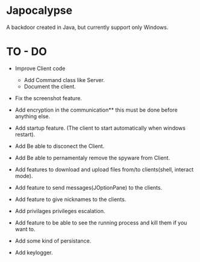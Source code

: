 # Japocalypse

A backdoor created in Java, but currently support only Windows.

# TO - DO

- Improve Client code
	- Add Command class like Server.
	- Document the client.

- Fix the screenshot feature.

- Add encryption in the communication** this must be done before anything else.

- Add startup feature. (The client to start automatically when windows restart).

- Add Be able to disconect the Client.

- Add Be able to pernamentaly remove the spyware from Client.

- Add features to download and upload files from/to clients(shell, interact mode).

- Add feature to send messages(JOptionPane) to the clients.

- Add feature to give nicknames to the clients.

- Add privilages privileges escalation.

- Add feature to be able to see the running process and kill them if you want to.

- Add some kind of persistance.

- Add keylogger.
